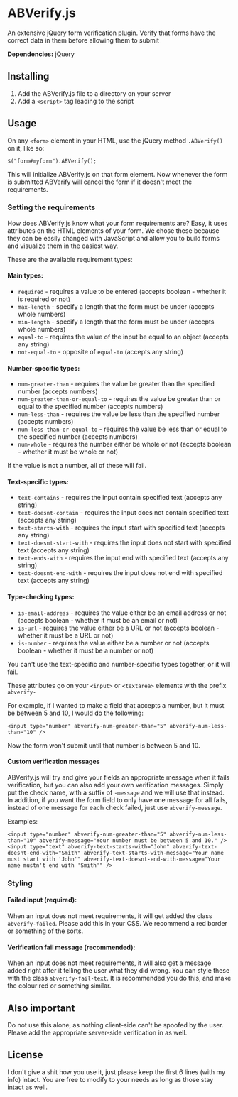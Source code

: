 # ABVerify.js
An extensive jQuery form verification plugin. Verify that forms have the correct data in them before allowing them to submit

**Dependencies:** jQuery

## Installing

1. Add the ABVerify.js file to a directory on your server
2. Add a `<script>` tag leading to the script

## Usage

On any `<form>` element in your HTML, use the jQuery method `.ABVerify()` on it, like so:

    $("form#myform").ABVerify();

This will initialize ABVerify.js on that form element. Now whenever the form is submitted ABVerify will cancel the form if it doesn't meet the requirements.

### Setting the requirements

How does ABVerify.js know what your form requirements are? Easy, it uses attributes on the HTML elements of your form. We chose these because they can be easily changed with JavaScript and allow you to build forms and visualize them in the easiest way.

These are the available requirement types:

#### Main types:

- `required` - requires a value to be entered (accepts boolean - whether it is required or not)
- `max-length` - specify a length that the form must be under (accepts whole numbers)
- `min-length` - specify a length that the form must be under (accepts whole numbers)
- `equal-to` - requires the value of the input be equal to an object (accepts any string)
- `not-equal-to` - opposite of `equal-to` (accepts any string)

#### Number-specific types:

- `num-greater-than` - requires the value be greater than the specified number (accepts numbers)
- `num-greater-than-or-equal-to` - requires the value be greater than or equal to the specified number (accepts numbers)
- `num-less-than` - requires the value be less than the specified number (accepts numbers)
- `num-less-than-or-equal-to` - requires the value be less than or equal to the specified number (accepts numbers)
- `num-whole` - requires the number either be whole or not (accepts boolean - whether it must be whole or not)

If the value is not a number, all of these will fail.

#### Text-specific types:

- `text-contains` - requires the input contain specified text (accepts any string)
- `text-doesnt-contain` - requires the input does not contain specified text (accepts any string)
- `text-starts-with` - requires the input start with specified text (accepts any string)
- `text-doesnt-start-with` - requires the input does not start with specified text (accepts any string)
- `text-ends-with` - requires the input end with specified text (accepts any string)
- `text-doesnt-end-with` - requires the input does not end with specified text (accepts any string)

#### Type-checking types:

- `is-email-address` - requires the value either be an email address or not (accepts boolean - whether it must be an email or not)
- `is-url` - requires the value either be a URL or not (accepts boolean - whether it must be a URL or not)
- `is-number` - requires the value either be a number or not (accepts boolean - whether it must be a number or not)

You can't use the text-specific and number-specific types together, or it will fail.

These attributes go on your `<input>` or `<textarea>` elements with the prefix `abverify-`

For example, if I wanted to make a field that accepts a number, but it must be between 5 and 10, I would do the following:

    <input type="number" abverify-num-greater-than="5" abverify-num-less-than="10" />

Now the form won't submit until that number is between 5 and 10.

#### Custom verification messages

ABVerify.js will try and give your fields an appropriate message when it fails verification, but you can also add your own verification messages. Simply put the check name, with a suffix of `-message` and we will use that instead. In addition, if you want the form field to only have one message for all fails, instead of one message for each check failed, just use `abverify-message`.

Examples:

    <input type="number" abverify-num-greater-than="5" abverify-num-less-than="10" abverify-message="Your number must be between 5 and 10." />
    <input type="text" abverify-text-starts-with="John" abverify-text-doesnt-end-with="Smith" abverify-text-starts-with-message="Your name must start with 'John'" abverify-text-doesnt-end-with-message="Your name mustn't end with 'Smith'" />

### Styling

#### Failed input (required):

When an input does not meet requirements, it will get added the class `abverify-failed`. Please add this in your CSS. We recommend a red border or something of the sorts.

#### Verification fail message (recommended): 

When an input does not meet requirements, it will also get a message added right after it telling the user what they did wrong. You can style these with the class `abverify-fail-text`. It is recommended you do this, and make the colour red or something similar.

## Also important

Do not use this alone, as nothing client-side can't be spoofed by the user. Please add the appropriate server-side verification in as well.

## License

I don't give a shit how you use it, just please keep the first 6 lines (with my info) intact. You are free to modify to your needs as long as those stay intact as well.
